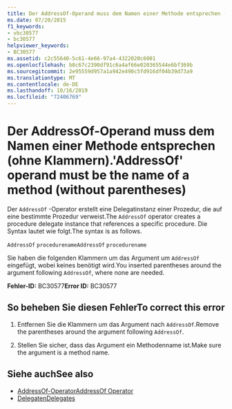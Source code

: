 ```yaml
---
title: Der AddressOf-Operand muss dem Namen einer Methode entsprechen (ohne Klammern).
ms.date: 07/20/2015
f1_keywords:
- vbc30577
- bc30577
helpviewer_keywords:
- BC30577
ms.assetid: c2c55640-5c61-4e66-97a4-4322020c6001
ms.openlocfilehash: b8c67c2390df91c6a4af66e020365544e6bf369b
ms.sourcegitcommit: 2e95559d957a1a942e490c5fd916df04b39d73a9
ms.translationtype: MT
ms.contentlocale: de-DE
ms.lasthandoff: 10/16/2019
ms.locfileid: "72406769"
---
```

# <a name="addressof-operand-must-be-the-name-of-a-method-without-parentheses"></a><span data-ttu-id="1f6bf-102">Der AddressOf-Operand muss dem Namen einer Methode entsprechen (ohne Klammern).</span><span class="sxs-lookup"><span data-stu-id="1f6bf-102">'AddressOf' operand must be the name of a method (without parentheses)</span></span>
<span data-ttu-id="1f6bf-103">Der `AddressOf` -Operator erstellt eine Delegatinstanz einer Prozedur, die auf eine bestimmte Prozedur verweist.</span><span class="sxs-lookup"><span data-stu-id="1f6bf-103">The `AddressOf` operator creates a procedure delegate instance that references a specific procedure.</span></span> <span data-ttu-id="1f6bf-104">Die Syntax lautet wie folgt.</span><span class="sxs-lookup"><span data-stu-id="1f6bf-104">The syntax is as follows.</span></span>  
  
 <span data-ttu-id="1f6bf-105">`AddressOf` `procedurename`</span><span class="sxs-lookup"><span data-stu-id="1f6bf-105">`AddressOf` `procedurename`</span></span>  
  
 <span data-ttu-id="1f6bf-106">Sie haben die folgenden Klammern um das Argument um `AddressOf` eingefügt, wobei keines benötigt wird.</span><span class="sxs-lookup"><span data-stu-id="1f6bf-106">You inserted parentheses around the argument following `AddressOf`, where none are needed.</span></span>  
  
 <span data-ttu-id="1f6bf-107">**Fehler-ID:** BC30577</span><span class="sxs-lookup"><span data-stu-id="1f6bf-107">**Error ID:** BC30577</span></span>  
  
## <a name="to-correct-this-error"></a><span data-ttu-id="1f6bf-108">So beheben Sie diesen Fehler</span><span class="sxs-lookup"><span data-stu-id="1f6bf-108">To correct this error</span></span>  
  
1. <span data-ttu-id="1f6bf-109">Entfernen Sie die Klammern um das Argument nach `AddressOf`.</span><span class="sxs-lookup"><span data-stu-id="1f6bf-109">Remove the parentheses around the argument following `AddressOf`.</span></span>  
  
2. <span data-ttu-id="1f6bf-110">Stellen Sie sicher, dass das Argument ein Methodenname ist.</span><span class="sxs-lookup"><span data-stu-id="1f6bf-110">Make sure the argument is a method name.</span></span>  
  
## <a name="see-also"></a><span data-ttu-id="1f6bf-111">Siehe auch</span><span class="sxs-lookup"><span data-stu-id="1f6bf-111">See also</span></span>

- [<span data-ttu-id="1f6bf-112">AddressOf-Operator</span><span class="sxs-lookup"><span data-stu-id="1f6bf-112">AddressOf Operator</span></span>](../../../visual-basic/language-reference/operators/addressof-operator.md)
- [<span data-ttu-id="1f6bf-113">Delegaten</span><span class="sxs-lookup"><span data-stu-id="1f6bf-113">Delegates</span></span>](../../../visual-basic/programming-guide/language-features/delegates/index.md)
